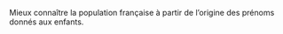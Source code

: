 
<!-- README.md is generated from README.Rmd. Please edit that file -->

<!-- badges: start -->

<!-- badges: end -->

Mieux connaître la population française à partir de l’origine des
prénoms donnés aux enfants.
